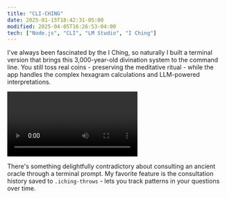 ```yaml
---
title: "CLI-CHING"
date: 2025-01-15T18:42:31-05:00
modified: 2025-04-05T16:26:53-04:00
tech: ["Node.js", "CLI", "LM Studio", "I Ching"]
---
```


I've always been fascinated by the I Ching, so naturally I built a terminal version that brings this 3,000-year-old divination system to the command line. You still toss real coins - preserving the meditative ritual - while the app handles the complex hexagram calculations and LLM-powered interpretations.

![](http://res.cloudinary.com/ejf/video/upload/v1743884693/ITerm2-cli-ching.mp4)

There's something delightfully contradictory about consulting an ancient oracle through a terminal prompt. My favorite feature is the consultation history saved to `.iching-throws` - lets you track patterns in your questions over time.